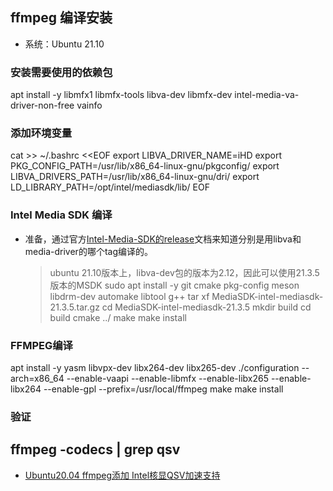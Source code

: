 ## ffmpeg 编译安装
- 系统：Ubuntu 21.10
### 安装需要使用的依赖包
apt install -y libmfx1 libmfx-tools libva-dev libmfx-dev intel-media-va-driver-non-free vainfo

### 添加环境变量
cat >> ~/.bashrc <<EOF
export LIBVA_DRIVER_NAME=iHD
export PKG_CONFIG_PATH=/usr/lib/x86_64-linux-gnu/pkgconfig/
export LIBVA_DRIVERS_PATH=/usr/lib/x86_64-linux-gnu/dri/
export LD_LIBRARY_PATH=/opt/intel/mediasdk/lib/
EOF

### Intel Media SDK 编译
- 准备，通过官方[Intel-Media-SDK的release](https://github.com/Intel-Media-SDK/MediaSDK/releases)文档来知道分别是用libva和media-driver的哪个tag编译的。
  > ubuntu 21.10版本上，libva-dev包的版本为2.12，因此可以使用21.3.5版本的MSDK
sudo apt install -y git cmake pkg-config meson libdrm-dev automake libtool g++
tar xf MediaSDK-intel-mediasdk-21.3.5.tar.gz
cd MediaSDK-intel-mediasdk-21.3.5
mkdir build
cd build
cmake ../
make
make install

### FFMPEG编译
apt install -y yasm libvpx-dev libx264-dev libx265-dev
./configuration --arch=x86_64 --enable-vaapi --enable-libmfx --enable-libx265 --enable-libx264 --enable-gpl --prefix=/usr/local/ffmpeg
make
make install


### 验证
ffmpeg -codecs | grep qsv
---
- [Ubuntu20.04 ffmpeg添加 Intel核显QSV加速支持](https://zhuanlan.zhihu.com/p/372361709)